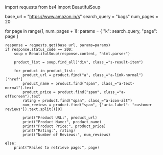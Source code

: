 import requests
from bs4 import BeautifulSoup

base_url = "https://www.amazon.in/s"
search_query = "bags"
num_pages = 20

for page in range(1, num_pages + 1):
    params = {
        "k": search_query,
        "page": page
    }
    
    response = requests.get(base_url, params=params)
    if response.status_code == 200:
        soup = BeautifulSoup(response.content, "html.parser")
        
        product_list = soup.find_all("div", class_="s-result-item")
        
        for product in product_list:
            product_url = product.find("a", class_="a-link-normal")["href"]
            product_name = product.find("span", class_="a-text-normal").text
            product_price = product.find("span", class_="a-offscreen").text
            rating = product.find("span", class_="a-icon-alt")
            num_reviews = product.find("span", {"aria-label": "customer reviews"}).text.split()[0]
            
            print("Product URL:", product_url)
            print("Product Name:", product_name)
            print("Product Price:", product_price)
            print("Rating:", rating)
            print("Number of Reviews:", num_reviews)
            
    else:
        print("Failed to retrieve page:", page)

    
